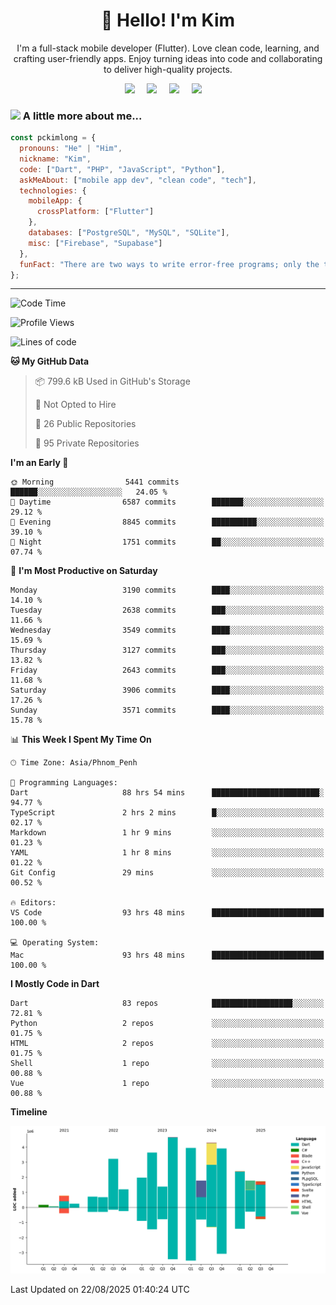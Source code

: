 <h1 align="center">👋 Hello! I'm Kim</h1>

<p align="center">
   I'm a full-stack mobile developer (Flutter). Love clean code, learning, and crafting user-friendly apps. Enjoy turning ideas into code and collaborating to deliver high-quality projects.
</p>

<p align="center">
  <a href="mailto:pochkimlong88@gmail.com"><img src="https://img.shields.io/badge/gmail-%23D14836.svg?&style=for-the-badge&logo=gmail&logoColor=white" /></a>&nbsp;&nbsp;&nbsp;&nbsp;
  <a href="https://t.me/pochkimlong/"><img src="https://img.shields.io/badge/telegram-%230077B5.svg?&style=for-the-badge&logo=telegram&logoColor=white" /></a>&nbsp;&nbsp;&nbsp;&nbsp;
  <a href="https://www.youtube.com/@PochKimlong/"><img src="https://img.shields.io/badge/youtube-%23dc2743.svg?&style=for-the-badge&logo=youtube&logoColor=white" /></a>&nbsp;&nbsp;&nbsp;&nbsp;
  <a href="https://www.tiktok.com/@pckimlong/"><img src="https://img.shields.io/badge/tiktok-%23000000.svg?&style=for-the-badge&logo=tiktok&logoColor=white" /></a>&nbsp;&nbsp;&nbsp;&nbsp;
</p>

### <img src="https://media.giphy.com/media/VgCDAzcKvsR6OM0uWg/giphy.gif" width="50"> A little more about me...  

```javascript
const pckimlong = {
  pronouns: "He" | "Him",
  nickname: "Kim",
  code: ["Dart", "PHP", "JavaScript", "Python"],
  askMeAbout: ["mobile app dev", "clean code", "tech"],
  technologies: {
    mobileApp: {
      crossPlatform: ["Flutter"]
    },
    databases: ["PostgreSQL", "MySQL", "SQLite"],
    misc: ["Firebase", "Supabase"]
  },
  funFact: "There are two ways to write error-free programs; only the third one works."
};
```
---

<!--START_SECTION:waka-->
![Code Time](http://img.shields.io/badge/Code%20Time-1%2C906%20hrs%201%20min-blue)

![Profile Views](http://img.shields.io/badge/Profile%20Views-0-blue)

![Lines of code](https://img.shields.io/badge/From%20Hello%20World%20I%27ve%20Written-38.4%20million%20lines%20of%20code-blue)

**🐱 My GitHub Data** 

> 📦 799.6 kB Used in GitHub's Storage 
 > 
> 🚫 Not Opted to Hire
 > 
> 📜 26 Public Repositories 
 > 
> 🔑 95 Private Repositories 
 > 
**I'm an Early 🐤** 

```text
🌞 Morning                5441 commits        ██████░░░░░░░░░░░░░░░░░░░   24.05 % 
🌆 Daytime                6587 commits        ███████░░░░░░░░░░░░░░░░░░   29.12 % 
🌃 Evening                8845 commits        ██████████░░░░░░░░░░░░░░░   39.10 % 
🌙 Night                  1751 commits        ██░░░░░░░░░░░░░░░░░░░░░░░   07.74 % 
```
📅 **I'm Most Productive on Saturday** 

```text
Monday                   3190 commits        ████░░░░░░░░░░░░░░░░░░░░░   14.10 % 
Tuesday                  2638 commits        ███░░░░░░░░░░░░░░░░░░░░░░   11.66 % 
Wednesday                3549 commits        ████░░░░░░░░░░░░░░░░░░░░░   15.69 % 
Thursday                 3127 commits        ███░░░░░░░░░░░░░░░░░░░░░░   13.82 % 
Friday                   2643 commits        ███░░░░░░░░░░░░░░░░░░░░░░   11.68 % 
Saturday                 3906 commits        ████░░░░░░░░░░░░░░░░░░░░░   17.26 % 
Sunday                   3571 commits        ████░░░░░░░░░░░░░░░░░░░░░   15.78 % 
```


📊 **This Week I Spent My Time On** 

```text
🕑︎ Time Zone: Asia/Phnom_Penh

💬 Programming Languages: 
Dart                     88 hrs 54 mins      ████████████████████████░   94.77 % 
TypeScript               2 hrs 2 mins        █░░░░░░░░░░░░░░░░░░░░░░░░   02.17 % 
Markdown                 1 hr 9 mins         ░░░░░░░░░░░░░░░░░░░░░░░░░   01.23 % 
YAML                     1 hr 8 mins         ░░░░░░░░░░░░░░░░░░░░░░░░░   01.22 % 
Git Config               29 mins             ░░░░░░░░░░░░░░░░░░░░░░░░░   00.52 % 

🔥 Editors: 
VS Code                  93 hrs 48 mins      █████████████████████████   100.00 % 

💻 Operating System: 
Mac                      93 hrs 48 mins      █████████████████████████   100.00 % 
```

**I Mostly Code in Dart** 

```text
Dart                     83 repos            ██████████████████░░░░░░░   72.81 % 
Python                   2 repos             ░░░░░░░░░░░░░░░░░░░░░░░░░   01.75 % 
HTML                     2 repos             ░░░░░░░░░░░░░░░░░░░░░░░░░   01.75 % 
Shell                    1 repo              ░░░░░░░░░░░░░░░░░░░░░░░░░   00.88 % 
Vue                      1 repo              ░░░░░░░░░░░░░░░░░░░░░░░░░   00.88 % 
```



**Timeline**

![Lines of Code chart](https://raw.githubusercontent.com/pckimlong/pckimlong/main/assets/bar_graph.png)


 Last Updated on 22/08/2025 01:40:24 UTC
<!--END_SECTION:waka-->

<!---
PochKimlong/PochKimlong is a ✨ special ✨ repository because its `README.md` (this file) appears on your GitHub profile.
You can click the Preview link to take a look at your changes.
--->
